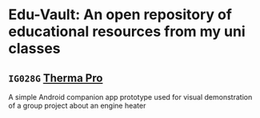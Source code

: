 # Edu-Vault: An open repository of educational resources from my uni classes

## `IG028G` [Therma Pro](/therma-pro-app)

A simple Android companion app prototype used for visual demonstration of a group project about an engine heater

